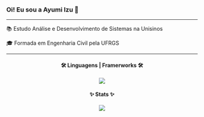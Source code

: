 <h3 align="left">Oi! Eu sou a Ayumi Izu 👋 </h3>

<hr/>
<p>📚 Estudo Análise e Desenvolvimento de Sistemas na Unisinos</p>
<p>🎓 Formada em Engenharia Civil pela UFRGS</p>
<div>
<!--
- 🔭 I’m currently working on ...
- 🌱 I’m currently learning ...
- 👯 I’m looking to collaborate on ...
- 🤔 I’m looking for help with ...
- 💬 Ask me about ...
- 📫 How to reach me: ...
- 😄 Pronouns: ...
- ⚡ Fun fact: ...
-->
</div>
<hr/>
<div align=center>
  <h4>🛠️ Linguagens | Framerworks 🛠️</h4>
  <p><a href="https://skillicons.dev"><img src="https://skillicons.dev/icons?i=py,java,js,html,css,ts,bootstrap"/></a></p></div>

<div align=center>
  <h4>✨ Stats ✨</h4>
  <img src=https://github-readme-stats.vercel.app/api/top-langs/?username=ayuizu&hide=HTML&langs_count=8&layout=compact&theme=react&border_radius=10&size_weight=0.5&count_weight=0.5&exclude_repo=github-readme-stats>
</div>
